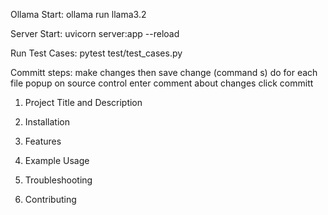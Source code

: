 Ollama Start:
ollama run llama3.2

Server Start:
uvicorn server:app --reload

Run Test Cases: 
pytest test/test_cases.py


Committ steps:
make changes 
then save change (command s)
    do for each file 
popup on source control
enter comment about changes
click committ


1. Project Title and Description

2. Installation

3. Features

4. Example Usage

5. Troubleshooting

6. Contributing

